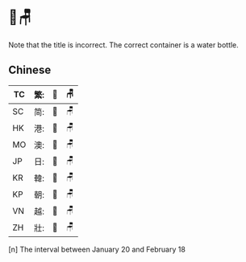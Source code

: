 # 🧴🪑

Note that the title is incorrect. The correct container is a water bottle.

## Chinese

| TC | 繁: | 🧴 | 🪑 |
| -- | -- | -- | -- |
| SC | 简: | 🧴 | 🪑 |
| HK | 港: | 🧴 | 🪑 |
| MO | 澳: | 🧴 | 🪑 |
| JP | 日: | 🧴 | 🪑 |
| KR | 韓: | 🧴 | 🪑 |
| KP | 朝: | 🧴 | 🪑 |
| VN | 越: | 🧴 | 🪑 |
| ZH | 壯: | 🧴 | 🪑 |

[n] The interval between January 20 and February 18